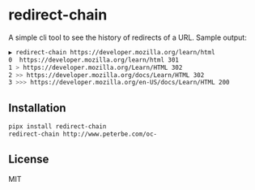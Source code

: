# redirect-chain

A simple cli tool to see the history of redirects of a URL.
Sample output:

```bash
▶ redirect-chain https://developer.mozilla.org/learn/html
0  https://developer.mozilla.org/learn/html 301
1 > https://developer.mozilla.org/Learn/HTML 302
2 >> https://developer.mozilla.org/docs/Learn/HTML 302
3 >>> https://developer.mozilla.org/en-US/docs/Learn/HTML 200
```

## Installation

```bash
pipx install redirect-chain
redirect-chain http://www.peterbe.com/oc-
```

## License

MIT
